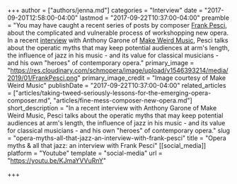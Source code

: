 +++
author = ["authors/jenna.md"]
categories = "Interview"
date = "2017-09-20T12:58:00-04:00"
lastmod = "2017-09-22T10:37:00-04:00"
preamble = "You may have caught a recent series of posts by composer [Frank Pesci](/authors-frank-pesci/), about the complicated and vulnerable process of workshopping new opera. In a recent [interview](http://www.makeweirdmusic.com/discover/frank-pesci/) with Anthony Garone of [Make Weird Music](http://www.makeweirdmusic.com/), Pesci talks about the operatic myths that may keep potential audiences at arm's length, the influence of jazz in his music - and its value for classical musicians - and his own \"heroes\" of contemporary opera."
primary_image = "https://res.cloudinary.com/schmopera/image/upload/v1546393214/media/2019/01/FrankPesci.png"
primary_image_credit = "Image courtesy of Make Weird Music"
publishDate = "2017-09-22T10:37:00-04:00"
related_articles = ["articles/taking-tweed-seriously-lessons-for-the-emerging-opera-composer.md", "articles/fine-mess-composer-new-opera.md"]
short_description = "In a recent interview with Anthony Garone of Make Weird Music, Pesci talks about the operatic myths that may keep potential audiences at arm&#039;s length, the influence of jazz in his music - and its value for classical musicians - and his own &quot;heroes&quot; of contemporary opera."
slug = "opera-myths-all-that-jazz-an-interview-with-frank-pesci"
title = "Opera myths &amp; all that jazz: an interview with Frank Pesci"
[[social_media]]
platform = "Youtube"
template = "social-media"
url = "https://youtu.be/KJmaYVVuRnY"

+++
